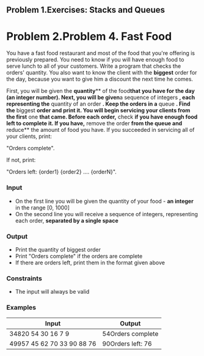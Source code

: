 ﻿## Problem 1.Exercises: Stacks and Queues


# Problem 2.Problem 4.  Fast Food

You have a fast food restaurant and most of the food that you&#39;re offering is previously prepared.  You need to know if you will have enough food to serve lunch to all of your customers. Write a program that checks the orders&#39; quantity. You also want to know the client with the **biggest** order for the day, because you want to give him a discount the next time he comes.

First, you will be given the **quantity**** of the food**that you have for the day (an integer number).  Next, you will be given**a sequence of integers **, each representing the** quantity of an order **. Keep the orders in a** queue **. Find the** biggest ****order** and **print** it. You will begin servicing your clients from the **first**** one **that came. Before each order,** check **if you have enough food left to complete it. If you have,** remove the order **from the queue and** reduce** the amount of food you have. If you succeeded in servicing all of your clients, print:

&quot;Orders complete&quot;.

 If not, print:

&quot;Orders left: {order1} {order2} .... {orderN}&quot;.

### Input

- On the first line you will be given the quantity of your food - **an integer** in the range [0, 1000]
- On the second line you will receive a sequence of integers, representing each order, **separated by a single space**

### Output

- Print the quantity of biggest order
- Print &quot;Orders complete&quot; if the orders are complete
- If there are orders left, print them in the format given above

### Constraints

- The input will always be valid

### Examples

| **Input** | **Output** |
| --- | --- |
| 34820 54 30 16 7 9 | 54Orders complete |
| 49957 45 62 70 33 90 88 76 | 90Orders left: 76 |

